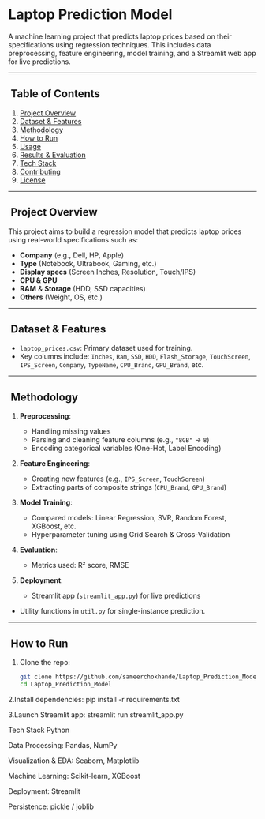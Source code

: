 # Laptop Prediction Model

A machine learning project that predicts laptop prices based on their specifications using regression techniques. This includes data preprocessing, feature engineering, model training, and a Streamlit web app for live predictions.

---

## ​ Table of Contents

1. [Project Overview](#project-overview)  
2. [Dataset & Features](#dataset--features)  
3. [Methodology](#methodology)  
4. [How to Run](#how-to-run)  
5. [Usage](#usage)  
6. [Results & Evaluation](#results--evaluation)  
7. [Tech Stack](#tech-stack)  
8. [Contributing](#contributing)  
9. [License](#license)

---

## ​ Project Overview

This project aims to build a regression model that predicts laptop prices using real-world specifications such as:

- **Company** (e.g., Dell, HP, Apple)  
- **Type** (Notebook, Ultrabook, Gaming, etc.)  
- **Display specs** (Screen Inches, Resolution, Touch/IPS)  
- **CPU & GPU**  
- **RAM** & **Storage** (HDD, SSD capacities)  
- **Others** (Weight, OS, etc.)

---

## ​ Dataset & Features

- `laptop_prices.csv`: Primary dataset used for training.
- Key columns include: `Inches`, `Ram`, `SSD`, `HDD`, `Flash_Storage`, `TouchScreen`, `IPS_Screen`, `Company`, `TypeName`, `CPU_Brand`, `GPU_Brand`, etc.

---

## ​​ Methodology

1. **Preprocessing**:  
   - Handling missing values  
   - Parsing and cleaning feature columns (e.g., `"8GB"` → `8`)  
   - Encoding categorical variables (One-Hot, Label Encoding)  

2. **Feature Engineering**:  
   - Creating new features (e.g., `IPS_Screen`, `TouchScreen`)  
   - Extracting parts of composite strings (`CPU_Brand`, `GPU_Brand`)  

3. **Model Training**:  
   - Compared models: Linear Regression, SVR, Random Forest, XGBoost, etc.  
   - Hyperparameter tuning using Grid Search & Cross-Validation  

4. **Evaluation**:  
   - Metrics used: R² score, RMSE

5. **Deployment**:  
   - Streamlit app (`streamlit_app.py`) for live predictions

- Utility functions in `util.py` for single-instance prediction.

---

## ​ How to Run

1. Clone the repo:
   ```bash
   git clone https://github.com/sameerchokhande/Laptop_Prediction_Model.git
   cd Laptop_Prediction_Model
2.Install dependencies:
pip install -r requirements.txt

3.Launch Streamlit app:
streamlit run streamlit_app.py





Tech Stack
Python

Data Processing: Pandas, NumPy

Visualization & EDA: Seaborn, Matplotlib

Machine Learning: Scikit-learn, XGBoost

Deployment: Streamlit

Persistence: pickle / joblib
